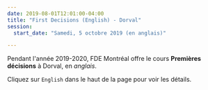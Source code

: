 ```yaml
---
date: 2019-08-01T12:01:00-04:00
title: "First Decisions (English) - Dorval"
session:
  start_date: "Samedi, 5 octobre 2019 (en anglais)"

---
```


Pendant l'année 2019-2020, FDE Montréal offre le cours **Premières décisions** à Dorval, en *anglais*.

Cliquez sur `English` dans le haut de la page pour voir les détails.
